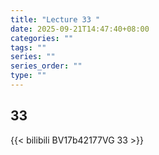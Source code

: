 ```yaml
---
title: "Lecture 33 "
date: 2025-09-21T14:47:40+08:00
categories: ""
tags: ""
series: ""
series_order: ""
type: ""
---
```


## 33

{{< bilibili BV17b42177VG 33 >}}


